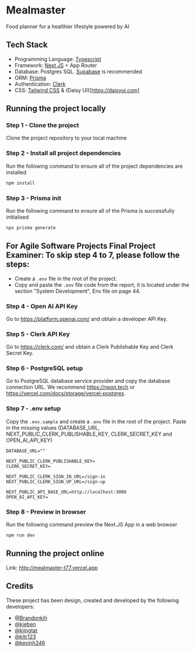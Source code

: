 # Mealmaster
Food planner for a healthier lifestyle powered by AI

## Tech Stack
- Programming Language: [Typescript](https://www.typescriptlang.org/)
- Framework: [Next JS](https://nextjs.org) + App Router
- Database: Postgres SQL. [Supabase](https://supabase.com/) is recommended
- ORM: [Prisma](https://prisma.io)
- Authentication: [Clerk](https://clerk.com)
- CSS: [Tailwind CSS](https://tailwindcss.com/) & (Daisy UI)[https://daisyui.com]

## Running the project locally

### Step 1 - Clone the project
Clone the project repository to your local machine

### Step 2 - Install all project dependencies
Run the following command to ensure all of the project dependencies are installed
```sh 
npm install 
```

### Step 3 - Prisma init
Run the following command to ensure all of the Prisma is successfully initialised
```sh 
npx prisma generate
```

## For Agile Software Projects Final Project Examiner: To skip step 4 to 7, please follow the steps:
- Create a <code>.env</code> file in the root of the project.
- Copy and paste the <code>.env</code> file code from the report, it is located under the section "System Development", Env file on page 44.

### Step 4 - Open AI API Key
Go to https://platform.openai.com/ and obtain a developer API Key.

### Step 5 - Clerk API Key
Go to https://clerk.com/ and obtain a Clerk Publishable Key and Clerk Secret Key.

### Step 6 - PostgreSQL setup
Go to PostgreSQL database service provider and copy the database connection URL. We recommend
https://neon.tech or https://vercel.com/docs/storage/vercel-postgres. 

### Step 7 - .env setup
Copy the <code>.env.sample</code> and create a <code>.env</code> file in the root of the project.
Paste in the missing values (DATABASE_URL, NEXT_PUBLIC_CLERK_PUBLISHABLE_KEY, CLERK_SECRET_KEY and OPEN_AI_API_KEY)
```
DATABASE_URL=""

NEXT_PUBLIC_CLERK_PUBLISHABLE_KEY=
CLERK_SECRET_KEY=

NEXT_PUBLIC_CLERK_SIGN_IN_URL=/sign-in
NEXT_PUBLIC_CLERK_SIGN_UP_URL=/sign-up

NEXT_PUBLIC_API_BASE_URL=http://localhost:3000
OPEN_AI_API_KEY=
```

### Step 8 - Preview in browser
Run the following command preview the Next.JS App in a web browser
```sh 
npm run dev
```

## Running the project online
Link: http://mealmaster-t77.vercel.app

## Credits
These project has been design, created and developed by the following developers:
- [@Brandonkjh](https://github.com/Brandonkjh)
- [@kieben](https://github.com/kieben)
- [@kjingtat](https://github.com/kjingtat)
- [@kltr123](https://github.com/kltr123)
- [@kevinh246](https://github.com/kevinh246)
